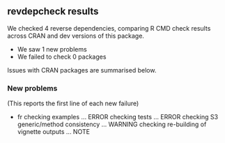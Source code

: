 ## revdepcheck results

We checked 4 reverse dependencies, comparing R CMD check results across CRAN and dev versions of this package.

 * We saw 1 new problems
 * We failed to check 0 packages

Issues with CRAN packages are summarised below.

### New problems
(This reports the first line of each new failure)

* fr
  checking examples ... ERROR
  checking tests ... ERROR
  checking S3 generic/method consistency ... WARNING
  checking re-building of vignette outputs ... NOTE

